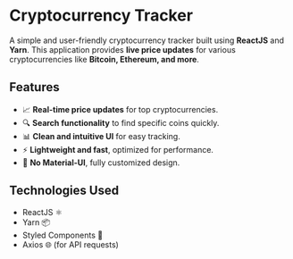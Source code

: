 # Cryptocurrency Tracker

A simple and user-friendly cryptocurrency tracker built using **ReactJS** and **Yarn**. This application provides **live price updates** for various cryptocurrencies like **Bitcoin, Ethereum, and more**.

## Features

- 📈 **Real-time price updates** for top cryptocurrencies.
- 🔍 **Search functionality** to find specific coins quickly.
- 📊 **Clean and intuitive UI** for easy tracking.
- ⚡ **Lightweight and fast**, optimized for performance.
- 🎨 **No Material-UI**, fully customized design.

## Technologies Used

- ReactJS ⚛️
- Yarn 📦
- Styled Components 💅
- Axios 🌐 (for API requests)
